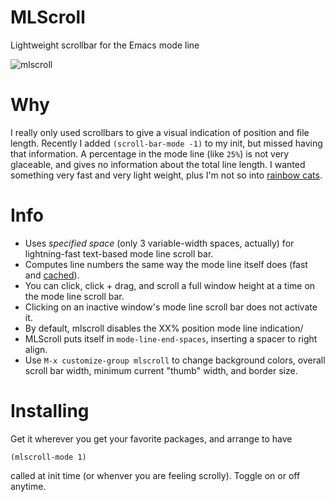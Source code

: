 # MLScroll
Lightweight scrollbar for the Emacs mode line

![mlscroll](https://user-images.githubusercontent.com/93749/116825204-38031880-ab5c-11eb-8252-5f60a61f45dd.gif)

# Why

I really only used scrollbars to give a visual indication of position and file length.  Recently I added `(scroll-bar-mode -1)` to my init, but missed having that information.  A percentage in the mode line (like `25%`) is not very glaceable, and gives no information about the total line length.  I wanted something very fast and very light weight, plus I'm not so into [rainbow cats](https://github.com/TeMPOraL/nyan-mode).  

# Info

- Uses _specified space_ (only 3 variable-width spaces, actually) for lightning-fast text-based mode line scroll bar.
- Computes line numbers the same way the mode line itself does (fast and [cached](https://emacs.stackexchange.com/questions/3821/a-faster-method-to-obtain-line-number-at-pos-in-large-buffers/64656#64656)).
- You can click, click + drag, and scroll a full window height at a time on the mode line scroll bar.
- Clicking on an inactive window's mode line scroll bar does not activate it. 
- By default, mlscroll disables the XX% position mode line indication/
- MLScroll puts itself in `mode-line-end-spaces`, inserting a spacer to right align.  
- Use `M-x customize-group mlscroll` to change background colors, overall scroll bar width, minimum current "thumb" width, and border size.

# Installing

Get it wherever you get your favorite packages, and arrange to have 

```elisp
(mlscroll-mode 1)
```

called at init time (or whenver you are feeling scrolly). Toggle on or off anytime.

